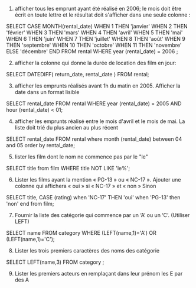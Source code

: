 1. afficher tous les emprunt ayant été réalisé en 2006; le mois doit être écrit en toute lettre et le résultat doit s'afficher dans une seule colonne :

SELECT CASE MONTH(rental_date)
         WHEN 1 THEN 'janvier'
         WHEN 2 THEN 'février'
         WHEN 3 THEN 'mars'
         WHEN 4 THEN 'avril'
         WHEN 5 THEN 'mai'
         WHEN 6 THEN 'juin'
         WHEN 7 THEN 'juillet'
         WHEN 8 THEN 'août'
         WHEN 9 THEN 'septembre'
         WHEN 10 THEN 'octobre'
         WHEN 11 THEN 'novembre'
         ELSE 'décembre'
END
FROM rental WHERE  year (rental_date) = 2006 ;

2. afficher la colonne qui donne la durée de location des film en jour:

SELECT DATEDIFF( return_date, rental_date ) FROM rental;

3. afficher les emprunts réalisés avant 1h du matin en 2005. Afficher la date dans un format lisible

SELECT rental_date FROM rental WHERE year (rental_date) = 2005 AND hour (rental_date) < 01;

4. afficher les emprunts réalisé entre le mois d'avril et le mois de mai. La liste doit trié du plus ancien au plus récent 

SELECT rental_date FROM rental where month (rental_date) between 04 and 05 order by rental_date;
  
5. lister les film dont le nom ne commence pas par le "le"

SELECT title from film WHERE title  NOT LIKE 'le%';

6. Lister les films ayant la mention « PG-13 » ou « NC-17 ». Ajouter une colonne qui
affichera « oui » si « NC-17 » et « non » Sinon

SELECT title,
 CASE (rating)
	when 'NC-17' THEN 'oui'
    when 'PG-13' then 'non'
end from film;

7. Fournir la liste des catégorie qui commence par un ‘A’ ou un ‘C’. (Utiliser LEFT)

SELECT name FROM category 
WHERE (LEFT(name,1)='A') OR (LEFT(name,1)='C');

8. Lister les trois premiers caractères des noms des catégorie

SELECT LEFT(name,3) FROM category ;

9. Lister les premiers acteurs en remplaçant dans leur prénom les E par des A

